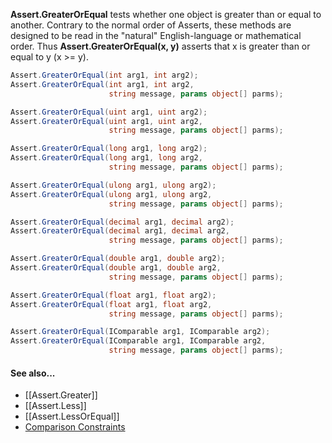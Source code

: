 **Assert.GreaterOrEqual** tests whether one object is greater than or equal to another.
Contrary to the normal order of Asserts, these methods are designed to be
read in the "natural" English-language or mathematical order. Thus
**Assert.GreaterOrEqual(x, y)** asserts that x is greater than or equal to y (x >= y).

```csharp
Assert.GreaterOrEqual(int arg1, int arg2);
Assert.GreaterOrEqual(int arg1, int arg2,
                      string message, params object[] parms);

Assert.GreaterOrEqual(uint arg1, uint arg2);
Assert.GreaterOrEqual(uint arg1, uint arg2,
                      string message, params object[] parms);

Assert.GreaterOrEqual(long arg1, long arg2);
Assert.GreaterOrEqual(long arg1, long arg2,
                      string message, params object[] parms);

Assert.GreaterOrEqual(ulong arg1, ulong arg2);
Assert.GreaterOrEqual(ulong arg1, ulong arg2,
                      string message, params object[] parms);

Assert.GreaterOrEqual(decimal arg1, decimal arg2);
Assert.GreaterOrEqual(decimal arg1, decimal arg2,
                      string message, params object[] parms);

Assert.GreaterOrEqual(double arg1, double arg2);
Assert.GreaterOrEqual(double arg1, double arg2,
                      string message, params object[] parms);

Assert.GreaterOrEqual(float arg1, float arg2);
Assert.GreaterOrEqual(float arg1, float arg2,
                      string message, params object[] parms);

Assert.GreaterOrEqual(IComparable arg1, IComparable arg2);
Assert.GreaterOrEqual(IComparable arg1, IComparable arg2,
                      string message, params object[] parms);
```

#### See also...
 * [[Assert.Greater]]
 * [[Assert.Less]]
 * [[Assert.LessOrEqual]]
 * [Comparison Constraints](xref:constraints#comparison-constraints)
